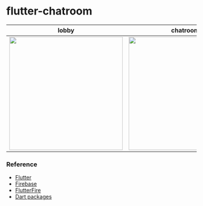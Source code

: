# flutter-chatroom

| lobby | chatroom |
| -------- | -------- |
|<img src="https://i.imgur.com/1JRPznh.png" width=300/>|<img src="https://i.imgur.com/DDN9FTZ.png" width=300/>|

### Reference

- [Flutter](https://flutter.dev/)
- [Firebase](https://firebase.google.com/)
- [FlutterFire](https://firebase.flutter.dev/docs/firestore/usage/)
- [Dart packages](https://pub.dev/)
